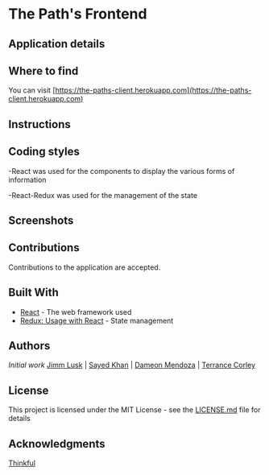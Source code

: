 # The Path's Frontend

## Application details



## Where to find

You can visit  [https://the-paths-client.herokuapp.com](https://the-paths-client.herokuapp.com)

## Instructions



## Coding styles

-React was used for the components to display the various forms of information

-React-Redux was used for the management of the state

## Screenshots


## Contributions

Contributions to the application are accepted. 

## Built With

- [React](https://github.com/gitname/react-gh-pages) - The web framework used
- [Redux: Usage with React](https://redux.js.org/basics/usage-with-react) - State management


## Authors

 *Initial work* 
[Jimm Lusk](https://github.com/jimmlusk) | [Sayed Khan](https://github.com/arsalonk) | [Dameon Mendoza](https://github.com/Dameon1) | [Terrance Corley](https://terrancecorley.com)

## License

This project is licensed under the MIT License - see the [LICENSE.md](LICENSE.md) file for details

## Acknowledgments

[Thinkful](https://www.thinkful.com/)